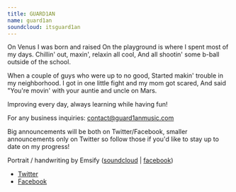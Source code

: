 ```yaml
---
title: GUARD1AN
name: guard1an
soundcloud: itsguard1an
---
```

On Venus I was born and raised
On the playground is where I spent most of my days.
Chillin' out, maxin', relaxin all cool,
And all shootin' some b-ball outside of the school.

When a couple of guys who were up to no good,
Started makin' trouble in my neighborhood.
I got in one little fight and my mom got scared,
And said "You're movin' with your auntie and uncle on Mars.

Improving every day, always learning while having fun!

For any business inquiries:
[contact@guard1anmusic.com](mailto:contact@guard1anmusic.com)

Big announcements will be both on Twitter/Facebook, smaller announcements only on Twitter so follow those if you'd like to stay up to date on my progress!

Portrait / handwriting by Emsify ([soundcloud](https://soundcloud.com/Emsify) \| [facebook](www.facebook.com/Emsify))

* [Twitter](https://twitter.com/ItsGUARD1AN)
* [Facebook](https://www.facebook.com/ItsGUARD1AN)